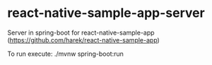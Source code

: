 # react-native-sample-app-server
Server in spring-boot for react-native-sample-app (https://github.com/harek/react-native-sample-app)

To run execute: ./mvnw spring-boot:run
